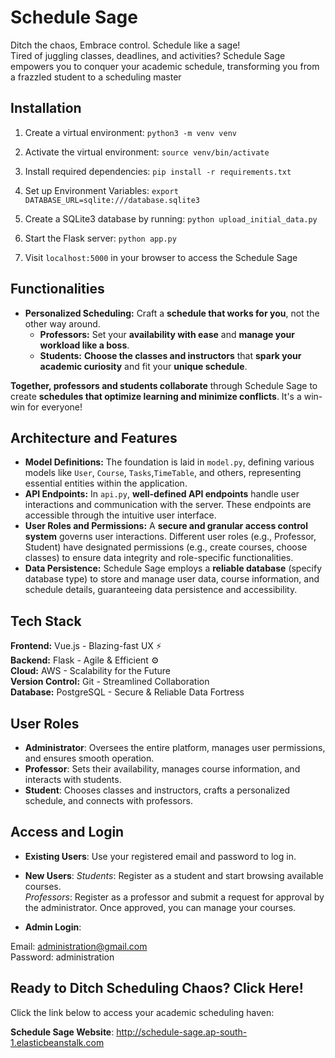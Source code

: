 # Schedule Sage

Ditch the chaos, Embrace control. Schedule like a sage! \
Tired of juggling classes, deadlines, and activities? Schedule Sage empowers you to conquer your academic schedule, transforming you from a frazzled student to a scheduling master

## Installation

1. Create a virtual environment:
   `python3 -m venv venv`

2. Activate the virtual environment:
   `source venv/bin/activate`

3. Install required dependencies:
   `pip install -r requirements.txt`

4. Set up Environment Variables:
   `export DATABASE_URL=sqlite:///database.sqlite3`

5. Create a SQLite3 database by running:
   `python upload_initial_data.py`

6. Start the Flask server:
   `python app.py`

7. Visit `localhost:5000` in your browser to access the Schedule Sage

## Functionalities

- **Personalized Scheduling:** Craft a **schedule that works for you**, not the other way around.
  - **Professors:** Set your **availability with ease** and **manage your workload like a boss**.
  - **Students:** **Choose the classes and instructors** that **spark your academic curiosity** and fit your **unique schedule**.

**Together, professors and students collaborate** through Schedule Sage to create **schedules that optimize learning and minimize conflicts**. It's a win-win for everyone!

## Architecture and Features

- **Model Definitions:** The foundation is laid in `model.py`, defining various models like `User`, `Course`, `Tasks`,`TimeTable`, and others, representing essential entities within the application.
- **API Endpoints:** In `api.py`, **well-defined API endpoints** handle user interactions and communication with the server. These endpoints are accessible through the intuitive user interface.
- **User Roles and Permissions:** A **secure and granular access control system** governs user interactions. Different user roles (e.g., Professor, Student) have designated permissions (e.g., create courses, choose classes) to ensure data integrity and role-specific functionalities.
- **Data Persistence:** Schedule Sage employs a **reliable database** (specify database type) to store and manage user data, course information, and schedule details, guaranteeing data persistence and accessibility.

## Tech Stack

**Frontend:** Vue.js - Blazing-fast UX ⚡️\
**Backend:** Flask - Agile & Efficient ⚙️\
**Cloud:** AWS - Scalability for the Future \
**Version Control:** Git - Streamlined Collaboration \
**Database:** PostgreSQL - Secure & Reliable Data Fortress

## User Roles

- **Administrator**: Oversees the entire platform, manages user permissions, and ensures smooth operation.
- **Professor**: Sets their availability, manages course information, and interacts with students.
- **Student**: Chooses classes and instructors, crafts a personalized schedule, and connects with professors.

## Access and Login

- **Existing Users**: Use your registered email and password to log in.

- **New Users**:
  _Students_: Register as a student and start browsing available courses.\
  _Professors_: Register as a professor and submit a request for approval by the administrator. Once approved, you can manage your courses.

- **Admin Login**:

Email: administration@gmail.com\
Password: administration

## Ready to Ditch Scheduling Chaos? Click Here!

Click the link below to access your academic scheduling haven:

**Schedule Sage Website**: http://schedule-sage.ap-south-1.elasticbeanstalk.com
